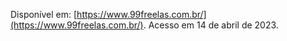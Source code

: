 Disponível em: [https://www.99freelas.com.br/](https://www.99freelas.com.br/). Acesso em 14 de abril de 2023.